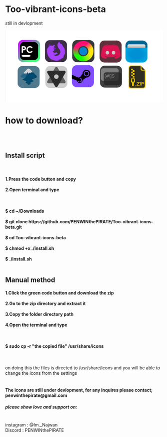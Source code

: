 # Too-vibrant-icons-beta
still in devlopment

![Alt Text](imgs/icons.png)


<h1>how to download?</h1>
<br><br>
<h2>Install script</h2><br>
<h4>
  1.Press the code button and copy<br><br>
  2.Open terminal and type<br><br><br><br>
  $ cd ~/Downloads<br><br>
  $ git clone https://github.com/PENWINthePIRATE/Too-vibrant-icons-beta.git<br><br>
  $ cd Too-vibrant-icons-beta<br><br>
  $ chmod +x ./install.sh<br><br>
  $ ./install.sh<br><br>
</h4>
<h2>Manual method</h2>
<h4>1.Click the green code button and download the zip<br><br>
2.Go to the zip directory and extract it<br><br>
3.Copy the folder directory path<br><br>
4.Open the terminal and type<br><br>
<br><br>
$ sudo cp -r "the copied file" /usr/share/icons
<br><br><br>
</h4>

on doing this the files is directed to /usr/share/icons and you will be able to change the icons from the settings
<br><br>
<h4>The icons are still under devlopment, for any inquires please contact; penwinthepirate@gmail.com</h4>

<h5>please show love and support on:</h5>
<br>
instagram : @Im._Najwan<br>
Discord : PENWINthePIRATE
